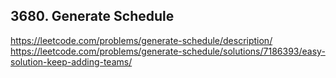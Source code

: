 ## 3680. Generate Schedule
https://leetcode.com/problems/generate-schedule/description/
https://leetcode.com/problems/generate-schedule/solutions/7186393/easy-solution-keep-adding-teams/